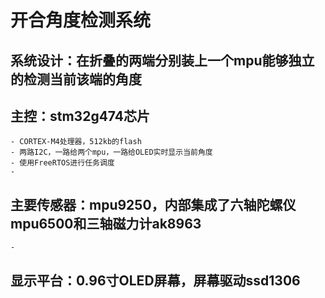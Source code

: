 # 开合角度检测系统
## 系统设计：在折叠的两端分别装上一个mpu能够独立的检测当前该端的角度
## 主控：stm32g474芯片
    - CORTEX-M4处理器，512kb的flash
    - 两路I2C，一路给两个mpu，一路给OLED实时显示当前角度
    - 使用FreeRTOS进行任务调度
    - 
## 主要传感器：mpu9250，内部集成了六轴陀螺仪mpu6500和三轴磁力计ak8963
    - 
## 显示平台：0.96寸OLED屏幕，屏幕驱动ssd1306